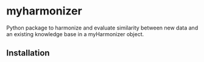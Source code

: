 # myharmonizer
Python package to harmonize and evaluate similarity between new data and an existing knowledge base in a myHarmonizer object.

## Installation
